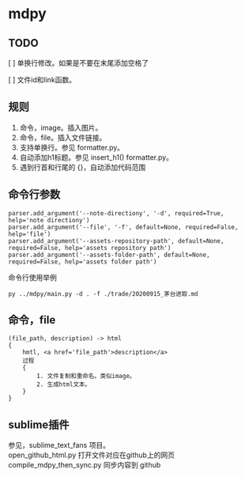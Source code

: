 # mdpy


## TODO

[ ] 单换行修改。如果是<!-- -->不要在末尾添加空格了

[ ] 文件id和link函数。


## 规则

1. 命令，image。插入图片。
2. 命令，file。插入文件链接。
3. 支持单换行。参见 formatter.py。
4. 自动添加h1标题。参见 insert_h1() formatter.py。
5. 遇到行首和行尾的 {}，自动添加代码范围


## 命令行参数

```
parser.add_argument('--note-directiony', '-d', required=True, help='note directiony')
parser.add_argument('--file', '-f', default=None, required=False, help='file')
parser.add_argument('--assets-repository-path', default=None, required=False, help='assets repository path')
parser.add_argument('--assets-folder-path', default=None, required=False, help='assets folder path')
```

命令行使用举例
```
py ../mdpy/main.py -d . -f ./trade/20200915_茅台进取.md
```

## 命令，file

```
(file_path, description) -> html
{
    hmtl, <a href='file_path'>description</a>
    过程
    {
        1. 文件复制和重命名。类似image。
        2. 生成html文本。
    }
}
```

## sublime插件

参见，sublime_text_fans 项目。  
open_github_html.py  打开文件对应在github上的网页  
compile_mdpy_then_sync.py  同步内容到 github  
